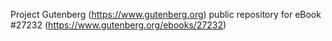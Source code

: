 Project Gutenberg (https://www.gutenberg.org) public repository for eBook #27232 (https://www.gutenberg.org/ebooks/27232)
